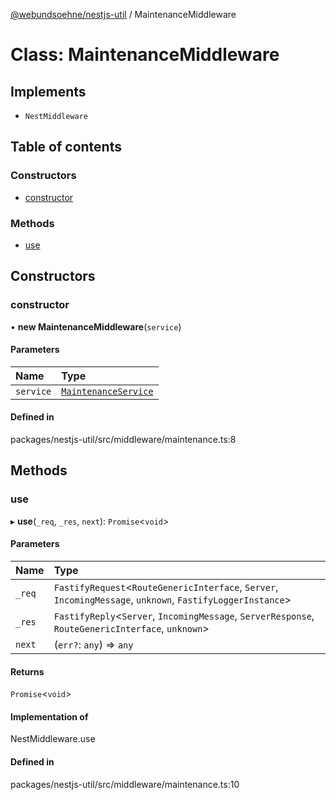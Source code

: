 [@webundsoehne/nestjs-util](../README.md) / MaintenanceMiddleware

# Class: MaintenanceMiddleware

## Implements

- `NestMiddleware`

## Table of contents

### Constructors

- [constructor](MaintenanceMiddleware.md#constructor)

### Methods

- [use](MaintenanceMiddleware.md#use)

## Constructors

### constructor

• **new MaintenanceMiddleware**(`service`)

#### Parameters

| Name | Type |
| :------ | :------ |
| `service` | [`MaintenanceService`](MaintenanceService.md) |

#### Defined in

packages/nestjs-util/src/middleware/maintenance.ts:8

## Methods

### use

▸ **use**(`_req`, `_res`, `next`): `Promise`<`void`\>

#### Parameters

| Name | Type |
| :------ | :------ |
| `_req` | `FastifyRequest`<`RouteGenericInterface`, `Server`, `IncomingMessage`, `unknown`, `FastifyLoggerInstance`\> |
| `_res` | `FastifyReply`<`Server`, `IncomingMessage`, `ServerResponse`, `RouteGenericInterface`, `unknown`\> |
| `next` | (`err?`: `any`) => `any` |

#### Returns

`Promise`<`void`\>

#### Implementation of

NestMiddleware.use

#### Defined in

packages/nestjs-util/src/middleware/maintenance.ts:10
